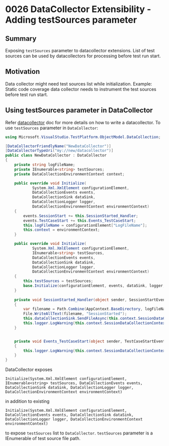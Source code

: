 # 0026 DataCollector Extensibility - Adding testSources parameter

## Summary
Exposing `testSources` parameter to datacollector extensions. List of test sources can be used by datacollectors for processing before test run start.

## Motivation
Data collector might need test sources list while initialization. Example: Static code coverage data collector needs to instrument the test sources before test run start.

## Using testSources parameter in DataCollector

Refer [datacollector](https://github.com/Microsoft/vstest/tree/master/test/TestAssets/OutOfProcDataCollector) doc for more details on how to write a datacollector.
To use `testSources` parameter in `DataCollector`:

```csharp
using Microsoft.VisualStudio.TestPlatform.ObjectModel.DataCollection;

[DataCollectorFriendlyName("NewDataCollector")]
[DataCollectorTypeUri("my://new/datacollector")]
public class NewDataCollector : DataCollector
{
    private string logFileName;
	private IEnumerable<string> testSources;
    private DataCollectionEnvironmentContext context;

    public override void Initialize(
            System.Xml.XmlElement configurationElement,
            DataCollectionEvents events,
            DataCollectionSink dataSink,
            DataCollectionLogger logger,
            DataCollectionEnvironmentContext environmentContext)
    {
        events.SessionStart += this.SessionStarted_Handler;
        events.TestCaseStart += this.Events_TestCaseStart;
        this.logFileName = configurationElement["LogFileName"];
		this.context = environmentContext;
    }

	public override void Initialize(
            System.Xml.XmlElement configurationElement,
			IEnumerable<string> testSources,
            DataCollectionEvents events,
            DataCollectionSink dataSink,
            DataCollectionLogger logger,
            DataCollectionEnvironmentContext environmentContext)
    {
		this.testSources = testSources;
		base.Initialize(configurationElement, events, dataSink, logger, environmentContext);
    }
    
    private void SessionStarted_Handler(object sender, SessionStartEventArgs args)
    {
        var filename = Path.Combine(AppContext.BaseDirectory, logFileName);
        File.WriteAllText(filename, "SessionStarted");
        this.dataCollectionSink.SendFileAsync(this.context.SessionDataCollectionContext, filename, true);
        this.logger.LogWarning(this.context.SessionDataCollectionContext, "SessionStarted");
    }


    private void Events_TestCaseStart(object sender, TestCaseStartEventArgs e)
    {
        this.logger.LogWarning(this.context.SessionDataCollectionContext, "TestCaseStarted " + e.TestCaseName);
    }
}
```
DataCollector exposes

`Initialize(System.Xml.XmlElement configurationElement, IEnumerable<string> testSources, DataCollectionEvents events, DataCollectionSink dataSink, DataCollectionLogger logger, DataCollectionEnvironmentContext environmentContext)`

in addition to existing

`Initialize(System.Xml.XmlElement configurationElement, DataCollectionEvents events, DataCollectionSink dataSink, DataCollectionLogger logger, DataCollectionEnvironmentContext environmentContext)`

to expose `testSources` list to `DataCollector`.
`testSources` parameter is a IEnumerable of test source file path.
